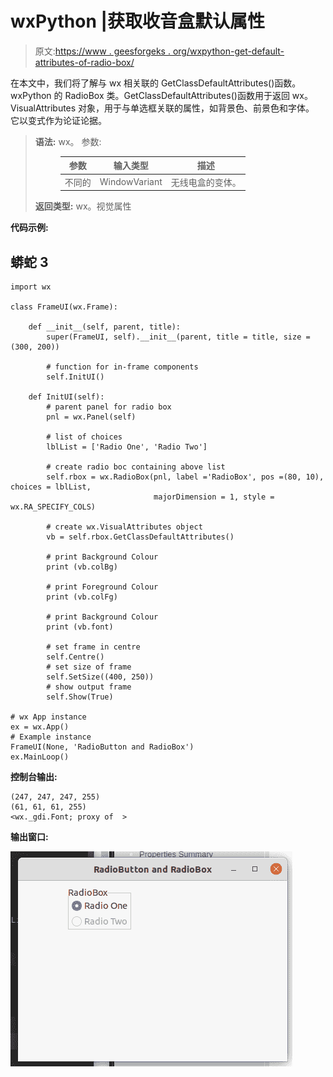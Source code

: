 # wxPython |获取收音盒默认属性

> 原文:[https://www . geesforgeks . org/wxpython-get-default-attributes-of-radio-box/](https://www.geeksforgeeks.org/wxpython-get-default-attributes-of-radio-box/)

在本文中，我们将了解与 wx 相关联的 GetClassDefaultAttributes()函数。wxPython 的 RadioBox 类。GetClassDefaultAttributes()函数用于返回 wx。VisualAttributes 对象，用于与单选框关联的属性，如背景色、前景色和字体。
它以变式作为论证论据。

> **语法:** wx。
> 参数:
> 
> <figure class="table">
> 
> | 参数 | 输入类型 | 描述 |
> | --- | --- | --- |
> | 不同的 | WindowVariant | 无线电盒的变体。 |
> 
> </figure>
> 
> **返回类型:** wx。视觉属性

**代码示例:**

## 蟒蛇 3

```
import wx

class FrameUI(wx.Frame):

    def __init__(self, parent, title):
        super(FrameUI, self).__init__(parent, title = title, size =(300, 200))

        # function for in-frame components
        self.InitUI()

    def InitUI(self):
        # parent panel for radio box
        pnl = wx.Panel(self)

        # list of choices
        lblList = ['Radio One', 'Radio Two']

        # create radio boc containing above list
        self.rbox = wx.RadioBox(pnl, label ='RadioBox', pos =(80, 10), choices = lblList,
                                majorDimension = 1, style = wx.RA_SPECIFY_COLS)

        # create wx.VisualAttributes object
        vb = self.rbox.GetClassDefaultAttributes()

        # print Background Colour
        print (vb.colBg)

        # print Foreground Colour
        print (vb.colFg)

        # print Background Colour
        print (vb.font)

        # set frame in centre
        self.Centre()
        # set size of frame
        self.SetSize((400, 250))
        # show output frame
        self.Show(True)

# wx App instance
ex = wx.App()
# Example instance
FrameUI(None, 'RadioButton and RadioBox')
ex.MainLoop()
```

**控制台输出:**

```
(247, 247, 247, 255)
(61, 61, 61, 255)
<wx._gdi.Font; proxy of  >
```

**输出窗口:**

![](img/f32eda796063b23b1250852322db8835.png)